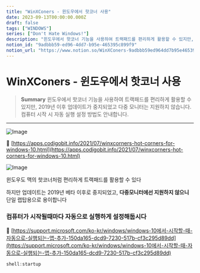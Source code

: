 ```yaml
---
title: "WinXConers - 윈도우에서 핫코너 사용"
date: 2023-09-13T00:00:00.000Z
draft: false
tags: ["WINDOWS"]
series: ["Don't Hate Windows!"]
description: "윈도우에서 핫코너 기능을 사용하여 트랙패드를 편리하게 활용할 수 있지만, 2019년 이후 업데이트가 중지되었고 다중 모니터는 지원하지 않습니다. 컴퓨터 시작 시 자동 실행 설정 방법도 안내합니다."
notion_id: "9adbbb59-ed96-4dd7-b95e-465395c899f9"
notion_url: "https://www.notion.so/WinXConers-9adbbb59ed964dd7b95e465395c899f9"
---
```


# WinXConers - 윈도우에서 핫코너 사용

> **Summary**
> 윈도우에서 핫코너 기능을 사용하여 트랙패드를 편리하게 활용할 수 있지만, 2019년 이후 업데이트가 중지되었고 다중 모니터는 지원하지 않습니다. 컴퓨터 시작 시 자동 실행 설정 방법도 안내합니다.

---

![Image](https://prod-files-secure.s3.us-west-2.amazonaws.com/09ccd4d5-876c-4bba-bbdf-cc77a0a11257/c0d102f2-3fcd-4845-90d1-da67738184f1/Untitled.png?X-Amz-Algorithm=AWS4-HMAC-SHA256&X-Amz-Content-Sha256=UNSIGNED-PAYLOAD&X-Amz-Credential=ASIAZI2LB466WA2YO7MR%2F20250724%2Fus-west-2%2Fs3%2Faws4_request&X-Amz-Date=20250724T102050Z&X-Amz-Expires=3600&X-Amz-Security-Token=IQoJb3JpZ2luX2VjEAIaCXVzLXdlc3QtMiJHMEUCIQCiubpJ1L0Pb9wB0AB%2FVwtb5MewiCOiBA6TF%2F8MWvezMQIgVAdPrpiyZDXQ70gnMgg%2B2HB8GpWKV2%2FoXfH34EaDUncq%2FwMIKhAAGgw2Mzc0MjMxODM4MDUiDBXvPuVLqAcP7QZWrCrcA0%2FsGWoKfXPFY0iwf0TA9KeZ%2FrofnUzHH%2BgRr0GWT5mYiwyrAMtqY5M3zhr0%2BuWmDPkkrqdU2M8wQpFtNxnSGXuI9QhV%2BiCn%2BmF3Ns6wNgD7zqBwoIapaPltYvp0vJTfsH50erOfGHIvCnWsIECnIcfaJrxX%2FbR9t63pDs67UUqooLt%2BQIWuLFrOV43LipUEvkjFGf1SshbwBlf3NxQD%2FnzoWhyO%2BZRhsJ2YnmdNvGFIp%2F5wqdr%2FSSFhmdchrMrQ3ZRZ5sZaTBTJ7tQ2Ax4EWzfJIcjUjHbMsCr5eCxfkd0EXc6clPuyY9sV7%2FDz6Rm6iDJ%2FRQzHH%2F2xbel5dM5StjRMVkhiPby1CLUu%2BMaHbzWSLXpG93UBrSHTXNtnlVidVqOMCM%2B%2FgdRm5t5exAj5uOJnOKYGTIfxO5NiPchd71WxquQWlZVLB9fHolAphwsLmbD50iPa6yS%2Ba93tdrNp2PmRz77bMVWEZFHFiRbx%2BYeYTL2T22pws7%2FTtbQuj5SPH4FIuMkpOfNUxxc%2BvN9DL44HimmaZF0bzNrVb16HLfA3IqXYl%2FGAq74%2Fv%2BVZtNE7GJHuTvkiRf%2FYrBCnrFUW6rHPQtlh%2FqXLsrBwUAQqysQrkijuQizkYEUwt5rAMMP1h8QGOqUBo%2FC9nX1SluI1ou9i4XmyUHzvPDs2b0wMa5ZiVXSo0uEPzQuFpIkb6YUB9aUYJffg%2BMi69GwNZdvdXDAfWu5NjqMbzxx3rmhHwV9miROBcwnOJpoJyStoNvpckTllmalyMp1UPEuNxQ%2B2FIx7k0dcVFWNFaybq1u3uVEM%2Fu3ZRx6sgg1%2Ft37MVDfu1it7GzI8JdDF%2BNUXMUQyOUlor5iYrbegoaee&X-Amz-Signature=76b994e18e678e12b670a37f39bbb1ce9b814d520616ed48e298a9556eb655c4&X-Amz-SignedHeaders=host&x-amz-checksum-mode=ENABLED&x-id=GetObject)

🔗 [https://apps.codigobit.info/2021/07/winxcorners-hot-corners-for-windows-10.html](https://apps.codigobit.info/2021/07/winxcorners-hot-corners-for-windows-10.html)

![Image](https://prod-files-secure.s3.us-west-2.amazonaws.com/09ccd4d5-876c-4bba-bbdf-cc77a0a11257/f418c145-b3c9-4d01-ab4f-1732c40c2d62/Untitled.png?X-Amz-Algorithm=AWS4-HMAC-SHA256&X-Amz-Content-Sha256=UNSIGNED-PAYLOAD&X-Amz-Credential=ASIAZI2LB466WA2YO7MR%2F20250724%2Fus-west-2%2Fs3%2Faws4_request&X-Amz-Date=20250724T102050Z&X-Amz-Expires=3600&X-Amz-Security-Token=IQoJb3JpZ2luX2VjEAIaCXVzLXdlc3QtMiJHMEUCIQCiubpJ1L0Pb9wB0AB%2FVwtb5MewiCOiBA6TF%2F8MWvezMQIgVAdPrpiyZDXQ70gnMgg%2B2HB8GpWKV2%2FoXfH34EaDUncq%2FwMIKhAAGgw2Mzc0MjMxODM4MDUiDBXvPuVLqAcP7QZWrCrcA0%2FsGWoKfXPFY0iwf0TA9KeZ%2FrofnUzHH%2BgRr0GWT5mYiwyrAMtqY5M3zhr0%2BuWmDPkkrqdU2M8wQpFtNxnSGXuI9QhV%2BiCn%2BmF3Ns6wNgD7zqBwoIapaPltYvp0vJTfsH50erOfGHIvCnWsIECnIcfaJrxX%2FbR9t63pDs67UUqooLt%2BQIWuLFrOV43LipUEvkjFGf1SshbwBlf3NxQD%2FnzoWhyO%2BZRhsJ2YnmdNvGFIp%2F5wqdr%2FSSFhmdchrMrQ3ZRZ5sZaTBTJ7tQ2Ax4EWzfJIcjUjHbMsCr5eCxfkd0EXc6clPuyY9sV7%2FDz6Rm6iDJ%2FRQzHH%2F2xbel5dM5StjRMVkhiPby1CLUu%2BMaHbzWSLXpG93UBrSHTXNtnlVidVqOMCM%2B%2FgdRm5t5exAj5uOJnOKYGTIfxO5NiPchd71WxquQWlZVLB9fHolAphwsLmbD50iPa6yS%2Ba93tdrNp2PmRz77bMVWEZFHFiRbx%2BYeYTL2T22pws7%2FTtbQuj5SPH4FIuMkpOfNUxxc%2BvN9DL44HimmaZF0bzNrVb16HLfA3IqXYl%2FGAq74%2Fv%2BVZtNE7GJHuTvkiRf%2FYrBCnrFUW6rHPQtlh%2FqXLsrBwUAQqysQrkijuQizkYEUwt5rAMMP1h8QGOqUBo%2FC9nX1SluI1ou9i4XmyUHzvPDs2b0wMa5ZiVXSo0uEPzQuFpIkb6YUB9aUYJffg%2BMi69GwNZdvdXDAfWu5NjqMbzxx3rmhHwV9miROBcwnOJpoJyStoNvpckTllmalyMp1UPEuNxQ%2B2FIx7k0dcVFWNFaybq1u3uVEM%2Fu3ZRx6sgg1%2Ft37MVDfu1it7GzI8JdDF%2BNUXMUQyOUlor5iYrbegoaee&X-Amz-Signature=1a87da3855a90fb19370f2089fb86a6a45af114a06ee72e9fef2d0b460f863e2&X-Amz-SignedHeaders=host&x-amz-checksum-mode=ENABLED&x-id=GetObject)

윈도우도 맥의 핫코너처럼 편리하게 트랙패드를 활용할 수 있다

하지만 업데이트는 2019년 베타 이후로 중지되었고, **다중모니터에선 지원하지 않으니** 단일 랩탑용으로 용이합니다


### 컴퓨터가 시작될때마다 자동으로 실행하게 설정해둡시다

🔗 [https://support.microsoft.com/ko-kr/windows/windows-10에서-시작할-때-자동으로-실행되는-앱-추가-150da165-dcd9-7230-517b-cf3c295d89dd](https://support.microsoft.com/ko-kr/windows/windows-10에서-시작할-때-자동으로-실행되는-앱-추가-150da165-dcd9-7230-517b-cf3c295d89dd)

```c
shell:startup
```

